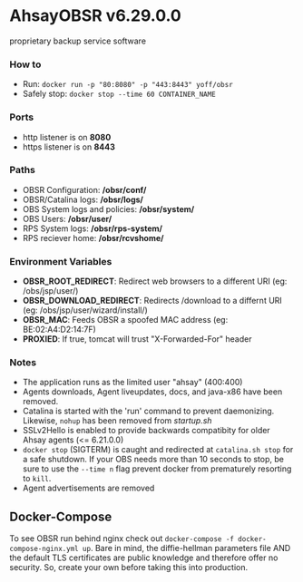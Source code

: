# AhsayOBSR v6.29.0.0
proprietary backup service software

### How to
+ Run: `docker run -p "80:8080" -p "443:8443" yoff/obsr`
+ Safely stop: `docker stop --time 60 CONTAINER_NAME`

### Ports
+ http listener is on **8080**
+ https listener is on **8443**

### Paths
+ OBSR Configuration: **/obsr/conf/**
+ OBSR/Catalina logs: **/obsr/logs/**
+ OBS System logs and policies: **/obsr/system/**
+ OBS Users: **/obsr/user/**
+ RPS System logs: **/obsr/rps-system/**
+ RPS reciever home: **/obsr/rcvshome/**

### Environment Variables
+ **OBSR_ROOT_REDIRECT**: Redirect web browsers to a different URI (eg: /obs/jsp/user/)
+ **OBSR_DOWNLOAD_REDIRECT**: Redirects /download to a differnt URI (eg: /obs/jsp/user/wizard/install/)
+ **OBSR_MAC**: Feeds OBSR a spoofed MAC address (eg: BE:02:A4:D2:14:7F)
+ **PROXIED**: If true, tomcat will trust "X-Forwarded-For" header

### Notes
+ The application runs as the limited user "ahsay" (400:400)
+ Agents downloads, Agent liveupdates, docs, and java-x86 have been removed.
+ Catalina is started with the 'run' command to prevent daemonizing. Likewise, `nohup` has been removed from *startup.sh*
+ SSLv2Hello is enabled to provide backwards compatibity for older Ahsay agents (<= 6.21.0.0)
+ `docker stop` (SIGTERM) is caught and redirected at `catalina.sh stop` for a safe shutdown. If your OBS needs more than 10 seconds to stop, be sure to use the `--time n` flag prevent docker from prematurely resorting to `kill`.
+ Agent advertisements are removed

## Docker-Compose
To see OBSR run behind nginx check out `docker-compose -f docker-compose-nginx.yml up`. Bare in mind, the diffie-hellman parameters file AND the default TLS certificates are public knowledge and therefore offer no security. So, create your own before taking this into production.
